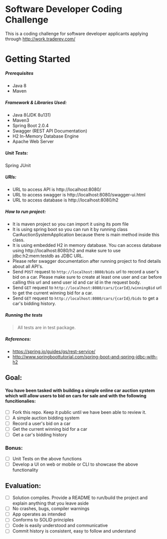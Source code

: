# Software Developer Coding Challenge

This is a coding challenge for software developer applicants applying through http://work.traderev.com/

# Getting Started
##### Prerequisites
- Java 8
- Maven

##### Framework & Libraries Used:
- Java 8(JDK 8u131)
- Maven3
- Spring Boot 2.0.4
- Swagger (REST API Documentation)
- H2 In-Memory Database Engine
- Apache Web Server

##### Unit Tests:
Spring JUnit

##### URls:
-  URL to access API is http://localhost:8080/
-  URL to access swagger is http://localhost:8080/swagger-ui.html
-  URL to access database is http://localhost:8080/h2

##### How to run project:
- It is maven project so you can import it using its pom file
- It is using spring boot so you can run it by running class CarAuctionSystemApplication because there is main method inside this class.
- It is using embedded H2 in memory database. You can access database using http://localhost:8080/h2 and make sure to use jdbc:h2:mem:testdb as JDBC URL.
- Please refer swagger documentation after running project to find details about all API's.
- Send `POST` request to `http://localhost:8080/bids` url to record a user's bid on a car. Please make sure to create at least one user and car before calling this url and send user id and car id in the request body.
- Send `GET` request to `http://localhost:8080/cars/{carId}/winningBid` url to get the current winning bid for a car.
- Send `GET` request to `http://localhost:8080/cars/{carId}/bids` to get a car's bidding history.

##### Running the tests
> All tests are in test package.

##### References:
- https://spring.io/guides/gs/rest-service/
- http://www.springboottutorial.com/spring-boot-and-spring-jdbc-with-h2

## Goal:

#### You have been tasked with building a simple online car auction system which will allow users to bid on cars for sale and with the following funcitionalies: 

  - [ ] Fork this repo. Keep it public until we have been able to review it.
  - [ ] A simple auction bidding system
  - [ ] Record a user's bid on a car
  - [ ] Get the current winning bid for a car
  - [ ] Get a car's bidding history 

 ### Bonus:

  - [ ] Unit Tests on the above functions
  - [ ] Develop a UI on web or mobile or CLI to showcase the above functionality

## Evaluation:

 - [ ] Solution compiles. Provide a README to run/build the project and explain anything that you leave aside
 - [ ] No crashes, bugs, compiler warnings
 - [ ] App operates as intended
 - [ ] Conforms to SOLID principles
 - [ ] Code is easily understood and communicative
 - [ ] Commit history is consistent, easy to follow and understand
